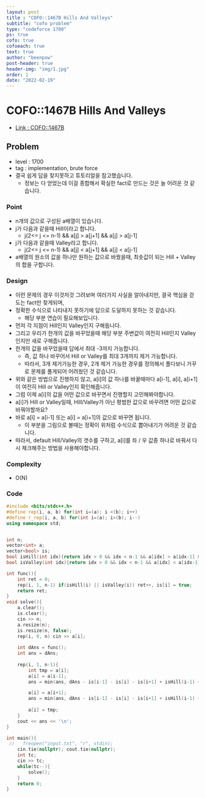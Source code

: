 ```yaml
---
layout: post
title : "COFO::1467B Hills And Valleys"
subtitle: "cofo problem"
type: "codeforce 1700"
ps: true
cofo: true
cofoeach: true
text: true
author: "beenpow"
post-header: true
header-img: "img/1.jpg"
order: 1
date: "2022-02-19"
---
```

# COFO::1467B Hills And Valleys
- [Link : COFO::1467B](https://codeforces.com/problemset/problem/1467/B)


## Problem 

- level : 1700
- tag : implementation, brute force
- 결국 쉽게 답을 찾지못하고 튜토리얼을 참고했습니다.
  - 정보는 다 얻었는데 이걸 종합해서 확실한 fact로 만드는 것은 늘 어려운 것 같습니다.

### Point
- n개의 값으로 구성된 a배열이 있습니다.
- j가 다음과 같을때 Hill이라고 합니다.
	- j(2<= j <= n-1) && a[j] > a[j+1] && a[j] > a[j-1]
- j가 다음과 같을때 Valley라고 합니다.
	- j(2<= j <= n-1) && a[j] < a[j+1] && a[j] < a[j-1]
- a배열의 원소의 값을 하나만 원하는 값으로 바꿨을때, 최솟값이 되는 Hill + Valley의 합을 구합니다.

### Design
- 이런 문제의 경우 이것저것 그려보며 여러가지 사실을 알아내지만, 결국 핵심을 걷도는 fact만 찾게되며,
- 정확한 수식으로 나타내지 못하기에 답으로 도달하지 못하는 것 같습니다.
  - 해당 부분 연습이 필요해보입니다.
- 먼저 각 지점이 Hill인지 Valley인지 구해둡니다.
- 그리고 우리가 한개의 값을 바꾸었을때 해당 부분 주변값이 여전히 Hill인지 Valley인지만 새로 구해줍니다.
- 한개의 값을 바꾸었을때 답에서 최대 -3까지 가능합니다.
  - 즉, 값 하나 바꾸어서 Hill or Valley를 최대 3개까지 제거 가능합니다.
  - 따라서, 3개 제거가능한 경우, 2개 제거 가능한 경우를 정의해서 풀다보니 거꾸로 문제를 풀게되어 어려웠던 것 같습니다.
- 위와 같은 방법으로 진행하지 않고, a[i]의 값 하나를 바꿀때마다 a[i-1], a[i], a[i+1]이 여전히 Hill or Valley인지 확인해줍니다.
- 그럼 이제 a[i]의 값을 어떤 값으로 바꾸면서 진행할지 고민해봐야합니다.
- a[i]가 Hill or Valley일때, Hill/Valley가 아닌 평범한 값으로 바꾸려면 어떤 값으로 바꿔야할까요?
- 바로 a[i] = a[i-1] 또는 a[i] = a[i+1]의 값으로 바꾸면 됩니다.
  - 이 부분을 그림으로 볼때는 정확이 위처럼 수식으로 뽑아내기가 어려운 것 같습니다.
- 따라서, default Hill/Valley의 갯수를 구하고, a[i]를 좌 / 우 값중 하나로 바꿔서 다시 체크해주는 방법을 사용해야합니다.

### Complexity
- O(N)

### Code

```cpp
#include <bits/stdc++.h>
#define rep(i, a, b) for(int i=(a); i <(b); i++)
#define r_rep(i, a, b) for(int i=(a); i>(b); i--)
using namespace std;


int n;
vector<int> a;
vector<bool> is;
bool isHill(int idx){return idx > 0 && idx < n-1 && a[idx] > a[idx-1] && a[idx] > a[idx+1];}
bool isValley(int idx){return idx > 0 && idx < n-1 && a[idx] < a[idx-1] && a[idx] < a[idx+1];}

int func(){
    int ret = 0;
    rep(i, 1, n-1) if(isHill(i) || isValley(i)) ret++, is[i] = true;
    return ret;
}
void solve(){
    a.clear();
    is.clear();
    cin >> n;
    a.resize(n);
    is.resize(n, false);
    rep(i, 0, n) cin >> a[i];
    
    int dAns = func();
    int ans = dAns;
    
    rep(i, 1, n-1){
        int tmp = a[i];
        a[i] = a[i-1];
        ans = min(ans, dAns - is[i-1] - is[i] - is[i+1] + isHill(i-1) + isValley(i-1) + isHill(i) + isValley(i) + isHill(i+1) + isValley(i+1));

        a[i] = a[i+1];
        ans = min(ans, dAns - is[i-1] - is[i] - is[i+1] + isHill(i-1) + isValley(i-1) + isHill(i) + isValley(i) + isHill(i+1) + isValley(i+1));
        
        a[i] = tmp;
    }
    cout << ans << '\n';
}

int main(){
 //   freopen("input.txt", "r", stdin);
    cin.tie(nullptr); cout.tie(nullptr);
    int tc;
    cin >> tc;
    while(tc--){
        solve();
    }
    return 0;
}
```

